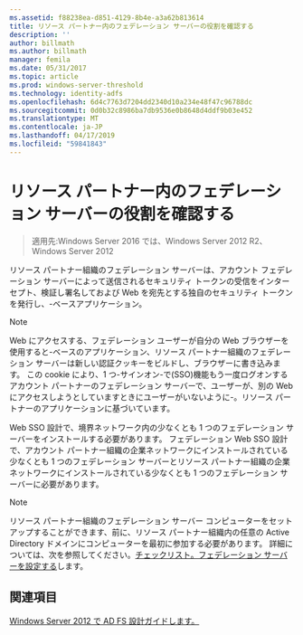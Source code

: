 ```yaml
---
ms.assetid: f88238ea-d851-4129-8b4e-a3a62b813614
title: リソース パートナー内のフェデレーション サーバーの役割を確認する
description: ''
author: billmath
ms.author: billmath
manager: femila
ms.date: 05/31/2017
ms.topic: article
ms.prod: windows-server-threshold
ms.technology: identity-adfs
ms.openlocfilehash: 6d4c7763d7204dd2340d10a234e48f47c96788dc
ms.sourcegitcommit: 0d0b32c8986ba7db9536e0b8648d4ddf9b03e452
ms.translationtype: MT
ms.contentlocale: ja-JP
ms.lasthandoff: 04/17/2019
ms.locfileid: "59841843"
---
```

# <a name="review-the-role-of-the-federation-server-in-the-resource-partner"></a>リソース パートナー内のフェデレーション サーバーの役割を確認する

>適用先:Windows Server 2016 では、Windows Server 2012 R2、Windows Server 2012

リソース パートナー組織のフェデレーション サーバーは、アカウント フェデレーション サーバーによって送信されるセキュリティ トークンの受信をインターセプト、検証し署名しておよび Web を宛先とする独自のセキュリティ トークンを発行し、\-ベースアプリケーション。  
  
> [!NOTE]  
> Web にアクセスする、フェデレーション ユーザーが自分の Web ブラウザーを使用すると\-ベースのアプリケーション、リソース パートナー組織のフェデレーション サーバーは新しい認証クッキーをビルドし、ブラウザーに書き込みます。 この cookie により、1 つ\-サインオン\-で\(SSO\)機能もう一度ログオンするアカウント パートナーのフェデレーション サーバーで、ユーザーが、別の Web にアクセスしようとしていますときにユーザーがいないように\-。リソース パートナーのアプリケーションに基づいています。  
  
Web SSO 設計で、境界ネットワーク内の少なくとも 1 つのフェデレーション サーバーをインストールする必要があります。 フェデレーション Web SSO 設計で、アカウント パートナー組織の企業ネットワークにインストールされている少なくとも 1 つのフェデレーション サーバーとリソース パートナー組織の企業ネットワークにインストールされている少なくとも 1 つのフェデレーション サーバーに必要があります。  
  
> [!NOTE]  
> リソース パートナー組織のフェデレーション サーバー コンピューターをセットアップすることができます、前に、リソース パートナー組織内の任意の Active Directory ドメインにコンピューターを最初に参加する必要があります。 詳細については、次を参照してください。[チェックリスト。フェデレーション サーバーを設定する](../../ad-fs/deployment/Checklist--Setting-Up-a-Federation-Server.md)します。  
  
## <a name="see-also"></a>関連項目
[Windows Server 2012 で AD FS 設計ガイドします。](AD-FS-Design-Guide-in-Windows-Server-2012.md)

